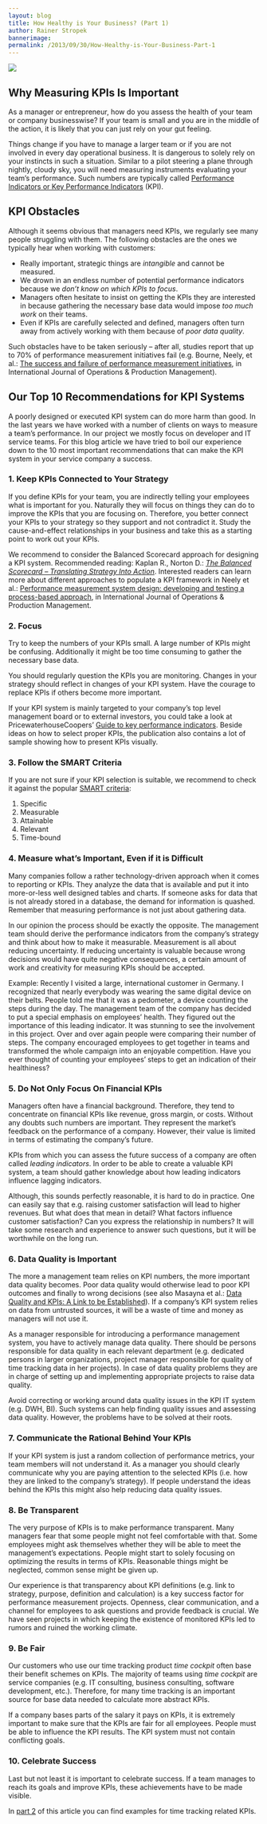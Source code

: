 ```yaml
---
layout: blog
title: How Healthy is Your Business? (Part 1)
author: Rainer Stropek
bannerimage: 
permalink: /2013/09/30/How-Healthy-is-Your-Business-Part-1
---
```


<p xmlns="http://www.w3.org/1999/xhtml">
  <img src="{{site.baseurl}}images/blog/2013/09/TimeCockpitBreit1.jpg" />
</p><h2 xmlns="http://www.w3.org/1999/xhtml">Why Measuring KPIs Is Important</h2><p xmlns="http://www.w3.org/1999/xhtml">As a manager or entrepreneur, how do you assess the health of your team or company businesswise? If your team is small and you are in the middle of the action, it is likely that you can just rely on your gut feeling.</p><p xmlns="http://www.w3.org/1999/xhtml">Things change if you have to manage a larger team or if you are not involved in every day operational business. It is dangerous to solely rely on your instincts in such a situation. Similar to a pilot steering a plane through nightly, cloudy sky, you will need measuring instruments evaluating your team’s performance. Such numbers are typically called <a href="http://en.wikipedia.org/wiki/Performance_indicator" target="_blank">Performance Indicators or Key Performance Indicators</a> (KPI).</p><h2 xmlns="http://www.w3.org/1999/xhtml">KPI Obstacles</h2><p xmlns="http://www.w3.org/1999/xhtml">Although it seems obvious that managers need KPIs, we regularly see many people struggling with them. The following obstacles are the ones we typically hear when working with customers:</p><ul xmlns="http://www.w3.org/1999/xhtml">
  <li>Really important, strategic things are <em>intangible</em> and cannot be measured.</li>
  <li>We drown in an endless number of potential performance indicators because we <em>don’t know on which KPIs to focus</em>.</li>
  <li>Managers often hesitate to insist on getting the KPIs they are interested in because gathering the necessary base data would impose <em>too much work</em> on their teams.</li>
  <li>Even if KPIs are carefully selected and defined, managers often turn away from actively working with them because of <em>poor data quality</em>.</li>
</ul><p xmlns="http://www.w3.org/1999/xhtml">Such obstacles have to be taken seriously – after all, studies report that up to 70% of performance measurement initiatives fail (e.g. Bourne, Neely, et al.: <a href="http://www.som.cranfield.ac.uk/som/dinamic-content/research/cbp/vol22.pdf" target="_blank">The success and failure of performance measurement initiatives</a>, in International Journal of Operations &amp; Production Management).</p><h2 xmlns="http://www.w3.org/1999/xhtml">Our Top 10 Recommendations for KPI Systems</h2><p xmlns="http://www.w3.org/1999/xhtml">A poorly designed or executed KPI system can do more harm than good. In the last years we have worked with a number of clients on ways to measure a team’s performance. In our project we mostly focus on developer and IT service teams. For this blog article we have tried to boil our experience down to the 10 most important recommendations that can make the KPI system in your service company a success.</p><h3 xmlns="http://www.w3.org/1999/xhtml">1. Keep KPIs Connected to Your Strategy</h3><p xmlns="http://www.w3.org/1999/xhtml">If you define KPIs for your team, you are indirectly telling your employees what is important for you. Naturally they will focus on things they can do to improve the KPIs that you are focusing on. Therefore, you better connect your KPIs to your strategy so they support and not contradict it. Study the cause-and-effect relationships in your business and take this as a starting point to work out your KPIs.</p><p class="showcase" xmlns="http://www.w3.org/1999/xhtml">We recommend to consider the Balanced Scorecard approach for designing a KPI system. Recommended reading: Kaplan R., Norton D.: <a href="http://www.amazon.de/gp/product/0875846513/ref=as_li_ss_tl?ie=UTF8&amp;camp=1638&amp;creative=19454&amp;creativeASIN=0875846513&amp;linkCode=as2&amp;tag=timecockpit-21" target="_blank"><em>The Balanced Scorecard – Translating Strategy Into Action</em></a>. Interested readers can learn more about different approaches to populate a KPI framework in Neely et al.: <a href="http://www.som.cranfield.ac.uk/som/dinamic-content/research/cbp/IJOPM2010.pdf" target="_blank">Performance measurement system design: developing and testing a process-based approach</a>, in International Journal of Operations &amp; Production Management.</p><h3 xmlns="http://www.w3.org/1999/xhtml">2. Focus</h3><p xmlns="http://www.w3.org/1999/xhtml">Try to keep the numbers of your KPIs small. A large number of KPIs might be confusing. Additionally it might be too time consuming to gather the necessary base data.</p><p xmlns="http://www.w3.org/1999/xhtml">You should regularly question the KPIs you are monitoring. Changes in your strategy should reflect in changes of your KPI system. Have the courage to replace KPIs if others become more important.</p><p class="showcase" xmlns="http://www.w3.org/1999/xhtml">If your KPI system is mainly targeted to your company’s top level management board or to external investors, you could take a look at PricewaterhouseCoopers’ <a href="http://www.pwc.com/gx/en/corporate-reporting/assets/pdfs/uk_kpi_guide.pdf" target="_blank">Guide to key performance indicators</a>. Beside ideas on how to select proper KPIs, the publication also contains a lot of sample showing how to present KPIs visually.</p><h3 xmlns="http://www.w3.org/1999/xhtml">3. Follow the SMART Criteria</h3><p xmlns="http://www.w3.org/1999/xhtml">If you are not sure if your KPI selection is suitable, we recommend to check it against the popular <a href="http://en.wikipedia.org/wiki/SMART_criteria" target="_blank">SMART criteria</a>:</p><ol xmlns="http://www.w3.org/1999/xhtml">
  <li>Specific</li>
  <li>Measurable</li>
  <li>Attainable</li>
  <li>Relevant</li>
  <li>Time-bound</li>
</ol><h3 xmlns="http://www.w3.org/1999/xhtml">4. Measure what’s Important, Even if it is Difficult</h3><p xmlns="http://www.w3.org/1999/xhtml">Many companies follow a rather technology-driven approach when it comes to reporting or KPIs. They analyze the data that is available and put it into more-or-less well designed tables and charts. If someone asks for data that is not already stored in a database, the demand for information is quashed. Remember that measuring performance is not just about gathering data.</p><p xmlns="http://www.w3.org/1999/xhtml">In our opinion the process should be exactly the opposite. The management team should derive the performance indicators from the company’s strategy and think about how to make it measurable. Measurement is all about reducing uncertainty. If reducing uncertainty is valuable because wrong decisions would have quite negative consequences, a certain amount of work and creativity for measuring KPIs should be accepted.</p><p class="showcase" xmlns="http://www.w3.org/1999/xhtml">Example: Recently I visited a large, international customer in Germany. I recognized that nearly everybody was wearing the same digital device on their belts. People told me that it was a pedometer, a device counting the steps during the day. The management team of the company has decided to put a special emphasis on employees’ health. They figured out the importance of this leading indicator. It was stunning to see the involvement in this project. Over and over again people were comparing their number of steps. The company encouraged employees to get together in teams and transformed the whole campaign into an enjoyable competition. Have you ever thought of counting your employees’ steps to get an indication of their healthiness?</p><h3 xmlns="http://www.w3.org/1999/xhtml">5. Do Not Only Focus On Financial KPIs</h3><p xmlns="http://www.w3.org/1999/xhtml">Managers often have a financial background. Therefore, they tend to concentrate on financial KPIs like revenue, gross margin, or costs. Without any doubts such numbers are important. They represent the market’s feedback on the performance of a company. However, their value is limited in terms of estimating the company’s future.</p><p xmlns="http://www.w3.org/1999/xhtml">KPIs from which you can assess the future success of a company are often called <em>leading indicators</em>. In order to be able to create a valuable KPI system, a team should gather knowledge about how leading indicators influence lagging indicators.</p><p xmlns="http://www.w3.org/1999/xhtml">Although, this sounds perfectly reasonable, it is hard to do in practice. One can easily say that e.g. raising customer satisfaction will lead to higher revenues. But what does that mean in detail? What factors influence customer satisfaction? Can you express the relationship in numbers? It will take some research and experience to answer such questions, but it will be worthwhile on the long run.</p><h3 xmlns="http://www.w3.org/1999/xhtml">6. Data Quality is Important</h3><p xmlns="http://www.w3.org/1999/xhtml">The more a management team relies on KPI numbers, the more important data quality becomes. Poor data quality would otherwise lead to poor KPI outcomes and finally to wrong decisions (see also Masayna et al.: <a href="http://sim.unisa.edu.au/publications/public/DATA%20QUALITY%20AND%20KPIs%20-%20A%20LINK%20TO%20BE%20ESTABLISHED.pdf" target="_blank">Data Quality and KPIs: A Link to be Established</a>). If a company’s KPI system relies on data from untrusted sources, it will be a waste of time and money as managers will not use it.</p><p xmlns="http://www.w3.org/1999/xhtml">As a manager responsible for introducing a performance management system, you have to actively manage data quality. There should be persons responsible for data quality in each relevant department (e.g. dedicated persons in larger organizations, project manager responsible for quality of time tracking data in her projects). In case of data quality problems they are in charge of setting up and implementing appropriate projects to raise data quality.</p><p xmlns="http://www.w3.org/1999/xhtml">Avoid correcting or working around data quality issues in the KPI IT system (e.g. DWH, BI). Such systems can help finding quality issues and assessing data quality. However, the problems have to be solved at their roots.</p><h3 xmlns="http://www.w3.org/1999/xhtml">7. Communicate the Rational Behind Your KPIs</h3><p xmlns="http://www.w3.org/1999/xhtml">If your KPI system is just a random collection of performance metrics, your team members will not understand it. As a manager you should clearly communicate why you are paying attention to the selected KPIs (i.e. how they are linked to the company’s strategy). If people understand the ideas behind the KPIs this might also help reducing data quality issues.</p><h3 xmlns="http://www.w3.org/1999/xhtml">8. Be Transparent</h3><p xmlns="http://www.w3.org/1999/xhtml">The very purpose of KPIs is to make performance transparent. Many managers fear that some people might not feel comfortable with that. Some employees might ask themselves whether they will be able to meet the management’s expectations. People might start to solely focusing on optimizing the results in terms of KPIs. Reasonable things might be neglected, common sense might be given up.</p><p xmlns="http://www.w3.org/1999/xhtml">Our experience is that transparency about KPI definitions (e.g. link to strategy, purpose, definition and calculation) is a key success factor for performance measurement projects. Openness, clear communication, and a channel for employees to ask questions and provide feedback is crucial. We have seen projects in which keeping the existence of monitored KPIs led to rumors and ruined the working climate.</p><h3 xmlns="http://www.w3.org/1999/xhtml">9. Be Fair</h3><p xmlns="http://www.w3.org/1999/xhtml">Our customers who use our time tracking product <em>time cockpit</em> often base their benefit schemes on KPIs. The majority of teams using <em>time cockpit</em> are service companies (e.g. IT consulting, business consulting, software development, etc.). Therefore, for many time tracking is an important source for base data needed to calculate more abstract KPIs.</p><p xmlns="http://www.w3.org/1999/xhtml">If a company bases parts of the salary it pays on KPIs, it is extremely important to make sure that the KPIs are fair for all employees. People must be able to influence the KPI results. The KPI system must not contain conflicting goals.</p><h3 xmlns="http://www.w3.org/1999/xhtml">10. Celebrate Success</h3><p xmlns="http://www.w3.org/1999/xhtml">Last but not least it is important to celebrate success. If a team manages to reach its goals and improve KPIs, these achievements have to be made visible.</p><p class="showcase" xmlns="http://www.w3.org/1999/xhtml">In <a href="http://www.timecockpit.com/blog/2013/09/30/How-Healthy-is-Your-Business-Part-2">part 2</a> of this article you can find examples for time tracking related KPIs.</p>